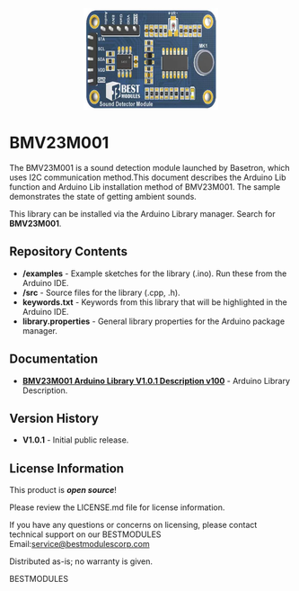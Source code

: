 <div align=center>
<img src="https://github.com/BestModules-Libraries/img/blob/main/BMV23M001_V1.0.png" width="240" height="180"> 
</div> 


BMV23M001
===========================================================

The BMV23M001 is a sound detection module launched by Basetron, which uses I2C communication method.This document describes the Arduino Lib function and Arduino Lib installation method of BMV23M001. The sample demonstrates the state of getting ambient sounds.


This library can be installed via the Arduino Library manager. Search for **BMV23M001**. 

Repository Contents
-------------------

* **/examples** - Example sketches for the library (.ino). Run these from the Arduino IDE. 
* **/src** - Source files for the library (.cpp, .h).
* **keywords.txt** - Keywords from this library that will be highlighted in the Arduino IDE. 
* **library.properties** - General library properties for the Arduino package manager. 

Documentation 
-------------------

* **[BMV23M001 Arduino Library V1.0.1 Description v100]( https://www.bestmodulescorp.com/bmv23m001.html#tab-product2 )** - Arduino Library Description.

Version History  
-------------------

* **V1.0.1** - Initial public release.

License Information
-------------------

This product is _**open source**_! 

Please review the LICENSE.md file for license information. 

If you have any questions or concerns on licensing, please contact technical support on our BESTMODULES Email:service@bestmodulescorp.com

Distributed as-is; no warranty is given.

BESTMODULES
